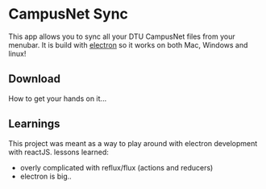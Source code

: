 

# CampusNet Sync

This app allows you to sync all your DTU CampusNet files from your menubar. It is build with [electron](http://electron.atom.io/) so it works on both Mac, Windows and linux!


## Download

How to get your hands on it...


## Learnings

This project was meant as a way to play around with electron development with reactJS. lessons learned:

* overly complicated with reflux/flux (actions and reducers)
* electron is big..




